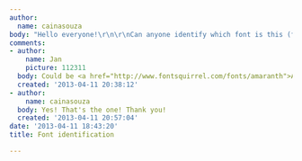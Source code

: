 ```yaml
---
author:
  name: cainasouza
body: "Hello everyone!\r\n\r\nCan anyone identify which font is this (file attached)?\r\n\r\nThanks!"
comments:
- author:
    name: Jan
    picture: 112311
  body: Could be <a href="http://www.fontsquirrel.com/fonts/amaranth">Amaranth</a>.
  created: '2013-04-11 20:38:12'
- author:
    name: cainasouza
  body: Yes! That's the one! Thank you!
  created: '2013-04-11 20:57:04'
date: '2013-04-11 18:43:20'
title: Font identification

---
```

